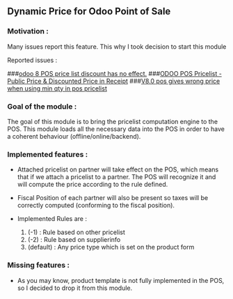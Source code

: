 Dynamic Price for Odoo Point of Sale
------------------------------------

### Motivation :

Many issues report this feature. This why I took decision to start this module

Reported issues :

###<a href="https://github.com/odoo/odoo/issues/3579">odoo 8 POS price list discount has no effect.</a>
###<a href="https://github.com/odoo/odoo/issues/1758">ODOO POS Pricelist - Public Price & Discounted Price in Receipt</a>
###<a href="https://github.com/odoo/odoo/issues/2297">V8.0 pos gives wrong price when using min qty in pos pricelist</a>

### Goal of the module :

The goal of this module is to bring the pricelist computation engine to the POS.
This module loads all the necessary data into the POS in order to have a coherent behaviour (offline/online/backend).

### Implemented features : 

- Attached pricelist on partner will take effect on the POS, which means that if we attach a pricelist to a partner.
The POS will recognize it and will compute the price according to the rule defined.

- Fiscal Position of each partner will also be present so taxes will be correctly computed (conforming to the fiscal position).

- Implemented Rules are :
  1. (-1) : Rule based on other pricelist<br/>
  2. (-2) : Rule based on supplierinfo<br/>
  3. (default) : Any price type which is set on the product form<br/>

### Missing features :

- As you may know, product template is not fully implemented in the POS, so I decided to drop it from
this module.